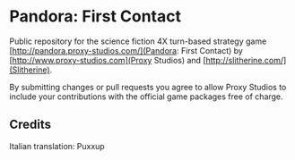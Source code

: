 Pandora: First Contact
======================
Public repository for the science fiction 4X turn-based strategy game [http://pandora.proxy-studios.com/](Pandora: First Contact) by [http://www.proxy-studios.com](Proxy Studios) and [http://slitherine.com/](Slitherine).

By submitting changes or pull requests you agree to allow Proxy Studios to include your contributions with the official game packages free of charge.

Credits
-------
Italian translation: Puxxup

